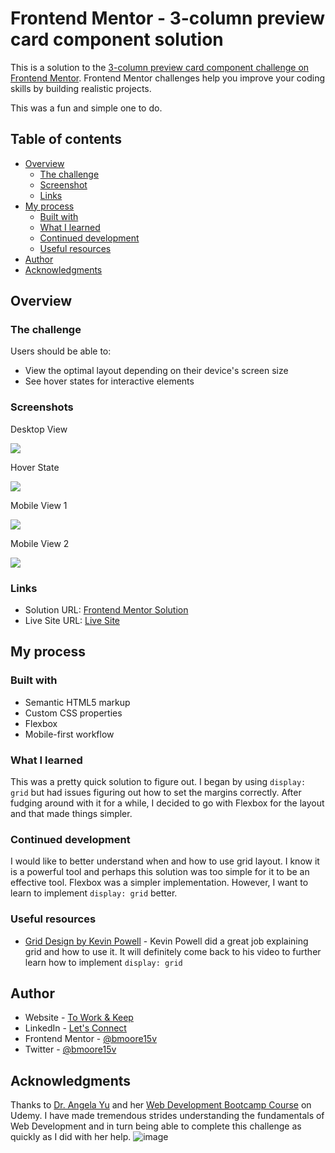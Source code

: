 # Frontend Mentor - 3-column preview card component solution

This is a solution to the [3-column preview card component challenge on Frontend Mentor](https://www.frontendmentor.io/challenges/3column-preview-card-component-pH92eAR2-). Frontend Mentor challenges help you improve your coding skills by building realistic projects.

This was a fun and simple one to do.

## Table of contents

- [Overview](#overview)
  - [The challenge](#the-challenge)
  - [Screenshot](#screenshot)
  - [Links](#links)
- [My process](#my-process)
  - [Built with](#built-with)
  - [What I learned](#what-i-learned)
  - [Continued development](#continued-development)
  - [Useful resources](#useful-resources)
- [Author](#author)
- [Acknowledgments](#acknowledgments)

## Overview

### The challenge

Users should be able to:

- View the optimal layout depending on their device's screen size
- See hover states for interactive elements

### Screenshots

Desktop View

![](./design/my-images/desktop_view.png)

Hover State

![](./design/my-images/desktop_hover.png)

Mobile View 1

![](./design/my-images/mobile_1.png)

Mobile View 2

![](./design/my-images/mobile_2.png)

### Links

- Solution URL: [Frontend Mentor Solution](https://www.frontendmentor.io/solutions/stats-preview-card-using-flebox-yCs7sYku8)
- Live Site URL: [Live Site](https://bmoore15v.github.io/FM-StatsPreviewCard/)

## My process

### Built with

- Semantic HTML5 markup
- Custom CSS properties
- Flexbox
- Mobile-first workflow

### What I learned

This was a pretty quick solution to figure out. I began by using `display: grid` but had issues figuring out how to set the margins correctly. After fudging around with it for a while, I decided to go with Flexbox for the layout and that made things simpler.

### Continued development

I would like to better understand when and how to use grid layout. I know it is a powerful tool and perhaps this solution was too simple for it to be an effective tool. Flexbox was a simpler implementation. However, I want to learn to implement `display: grid` better.

### Useful resources

- [Grid Design by Kevin Powell](https://www.youtube.com/watch?v=duH4DLq5yoo) - Kevin Powell did a great job explaining grid and how to use it. It will definitely come back to his video to further learn how to implement `display: grid`

## Author

- Website - [To Work & Keep](https://www.toworkandkeep.com)
- LinkedIn - [Let's Connect](https://www.linkedin.com/in/bmoore15v/)
- Frontend Mentor - [@bmoore15v](https://www.frontendmentor.io/profile/bmoore15v)
- Twitter - [@bmoore15v](https://www.twitter.com/bmoore15v)

## Acknowledgments

Thanks to [Dr. Angela Yu](https://www.udemy.com/user/4b4368a3-b5c8-4529-aa65-2056ec31f37e/) and her [Web Development Bootcamp Course](https://www.udemy.com/course/the-complete-web-development-bootcamp/) on Udemy. I have made tremendous strides understanding the fundamentals of Web Development and in turn being able to complete this challenge as quickly as I did with her help.
![image](https://user-images.githubusercontent.com/79961035/131792014-7ec05186-af15-43f0-b76c-46ca554f249f.png)
